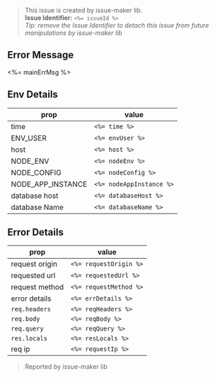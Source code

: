 > This issue is created by issue-maker lib.<br>**Issue Identifier:** `<%= issueId %>`<br>_Tip: remove the Issue Identifier to detach this issue from future manipulations by issue-maker lib_

## Error Message

<%= mainErrMsg %>

## Env Details

| prop              | value                    |
| ----------------- | ------------------------ |
| time              | `<%= time %>`            |
| ENV_USER          | `<%= envUser %>`         |
| host              | `<%= host %>`            |
| NODE_ENV          | `<%= nodeEnv %>`         |
| NODE_CONFIG       | `<%= nodeConfig %>`      |
| NODE_APP_INSTANCE | `<%= nodeAppInstance %>` |
| database host     | `<%= databaseHost %>`    |
| database Name     | `<%= databaseName %>`    |

## Error Details

| prop           | value                  |
| -------------- | ---------------------- |
| request origin | `<%= requestOrigin %>` |
| requested url  | `<%= requestedUrl %>`  |
| request method | `<%= requestMethod %>` |
| error details  | `<%= errDetails %>`    |
| `req.headers`  | `<%= reqHeaders %>`    |
| `req.body`     | `<%= reqBody %>`       |
| `req.query`    | `<%= reqQuery %>`      |
| `res.locals`   | `<%= resLocals %>`     |
| req ip         | `<%= requestIp %>`     |

> Reported by issue-maker lib